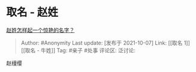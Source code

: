 # 取名 - 赵姓
[赵姓怎样起一个惊艳的名字？](https://www.zhihu.com/question/326746885/answer/2157850328)

> Author: #Anonymity
> Last update: [发布于 2021-10-07]
> Link: [[取名 1]] [[取名 - 牛姓]]
> Tag: #亲子 #处事
> 评论区:
> 泛讨论:

赵缦缨
